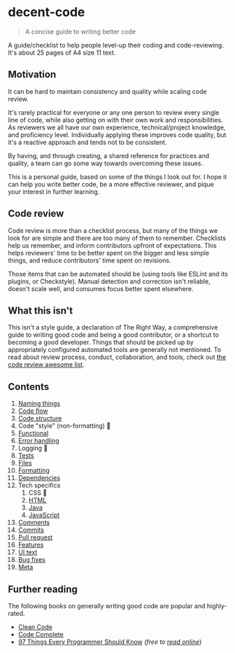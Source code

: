 # decent-code
> A concise guide to writing better code

A guide/checklist to help people level-up their coding and code-reviewing. It's about 25 pages of A4 size 11 text.


## Motivation
It can be hard to maintain consistency and quality while scaling code review.

It's rarely practical for everyone or any one person to review every single line of code, while also getting on with their own work and responsibilities. As reviewers we all have our own experience, technical/project knowledge, and proficiency level. Individually applying these improves code quality, but it's a reactive approach and tends not to be consistent.

By having, and through creating, a shared reference for practices and quality, a team can go some way towards overcoming these issues.

This is a personal guide, based on some of the things I look out for. I hope it can help you write better code, be a more effective reviewer, and pique your interest in further learning.


## Code review

Code review is more than a checklist process, but many of the things we look for are simple and there are too many of them to remember. Checklists help us remember, and inform contributors upfront of expectations. This helps reviewers' time to be better spent on the bigger and less simple things, and reduce contributors' time spent on revisions.

Those items that can be automated should be (using tools like ESLint and its plugins, or Checkstyle). Manual detection and correction isn't reliable, doesn't scale well, and consumes focus better spent elsewhere.


## What this isn't
This isn't a style guide, a declaration of The Right Way, a comprehensive guide to writing good code and being a good contributor, or a shortcut to becoming a good developer. Things that should be picked up by appropriately configured automated tools are generally not mentioned. To read about review process, conduct, collaboration, and tools, check out [the code review awesome list](https://github.com/joho/awesome-code-review).


## Contents
1. [Naming things](topics/naming-things.md)
1. [Code flow](topics/code-flow.md)
1. [Code structure](topics/code-structure.md)
1. Code "style" (non-formatting) 🚧
1. [Functional](topics/functional.md)
1. [Error handling](topics/error-handling.md)
1. Logging 🚧
1. [Tests](topics/tests.md)
1. [Files](topics/files.md)
1. [Formatting](topics/formatting.md)
1. [Dependencies](topics/dependencies.md)
1. Tech specifics
   1. CSS 🚧
   1. [HTML](topics/tech-html.md)
   1. [Java](topics/java.md)
   1. [JavaScript](topics/tech-javascript.md)
1. [Comments](topics/comments.md)
1. [Commits](topics/commits.md)
1. [Pull request](topics/pull-request.md)
1. [Features](topics/features.md)
1. [UI text](topics/ui-text.md)
1. [Bug fixes](topics/bug-fixes.md)
1. [Meta](topics/meta.md)


## Further reading
The following books on generally writing good code are popular and highly-rated.

* [Clean Code](https://www.goodreads.com/book/show/3735293-clean-code)
* [Code Complete](https://www.goodreads.com/book/show/4845.Code_Complete)
* [97 Things Every Programmer Should Know](https://www.goodreads.com/book/show/7003902-97-things-every-programmer-should-know) *(free to [read online](https://github.com/97-things/97-things-every-programmer-should-know)*)
